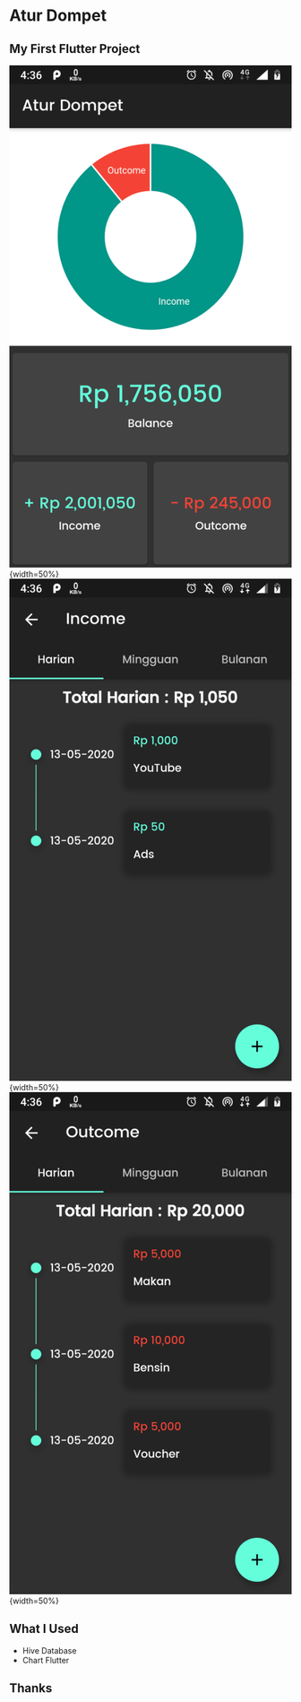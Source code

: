 # Atur Dompet

## My First Flutter Project

![home](screenshot/home.png){width=50%}
![income](screenshot/income.png){width=50%}
![outcome](screenshot/outcome.png){width=50%}

## What I Used

* Hive Database
* Chart Flutter

## Thanks
